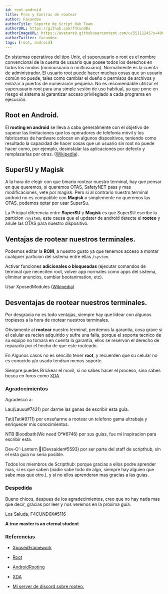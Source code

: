 ```yaml
---
id: root-android
title: Pros y Contras de rootear
author: Facundox
authorTitle: Soporte de Script Hub Team
authorURL: https://github.com/f4cund0x
authorImageURL: https://avatars0.githubusercontent.com/u/55111245?s=400&v=4https://avatars1.githubusercontent.com/u/2055384?v=4
authorTwitter: facundox
tags: [root, android]
---
```


En sistemas operativos del tipo Unix, el superusuario o root es el nombre convencional de la cuenta de usuario que posee todos los derechos en todos los modos (monousuario o multiusuario). Normalmente es la cuenta de administrador. El usuario root puede hacer muchas cosas que un usuario común no puede, tales como cambiar el dueño o permisos de archivos y enlazar a puertos de numeración pequeña. No es recomendable utilizar el superusuario root para una simple sesión de uso habitual, ya que pone en riesgo el sistema al garantizar acceso privilegiado a cada programa en ejecución.

<!--truncate-->

## Root en Android.

El **rooting en android** se lleva a cabo generalmente con el objetivo de superar las limitaciones que los operadores de telefonía móvil y los fabricantes de hardware colocan en algunos dispositivos, teniendo como resultado la capacidad de hacer cosas que un usuario sin root no puede hacer como, por ejemplo, desinstalar las aplicaciones por defecto y remplazarlas por otras. ([Wikipedia](https://es.wikipedia.org/wiki/Android_rooting)).


## SuperSU y Magisk
A la hora de elegir con que binario rootear nuestro terminal, hay que pensar en que queremos, si queremos OTAS, SafetyNET pass y mas modificaciones, vete por magisk. Pero si al contrario nuestro terminal android no es compatible con **Magisk** o simplemente no queremos las OTAS, podemos optar por usar SuperSu.

La Pricipal diferencia entre **SuperSU** y **Magisk** es que SuperSU escribe la particion `/system`, este causa que el updater de android detecte el **rooteo** y anule las OTAS para nuestro dispositivo.




## Ventajas de rootear nuestros terminales.

Podemos editar la **ROM**, a nuestro gusto ya que tenemos acceso a montar cualquier particion del sistema entre ellas `/system`.

Activar funciones **adicionales o bloqueadas** (ejecutar comandos de terminal que nececiten root, volver app normales como apps del sistema, eliminar anuncios, cambiar bootanimation, etc).

Usar XposedModules ([Wikipedia](https://es.wikipedia.org/wiki/Xposed_Framework))

## Desventajas de rootear nuestros terminales.

Por desgracia no es todo ventajas, siempre hay que lidear con algunos tropiesos a la hora de rootear nuestros terminales.

Obviamente al **rootear** nuestro terminal, perdemos la garantia, cosa grave si el celular es recien adquirido y sufre una falla, porque el soporte tecnico de su equipo no tomara en cuenta la garantia, ellos se reservan el derecho de repararlo por el hecho de que este rooteado.

En Algunos casos no es sencillo tener **root**, y recuerden que su celular no es conocido y/o usado tendran menos soporte.

Siempre puedes Brickear el movil, si no sabes hacer el proceso, sino sabes busca en foros como [XDA](https://forum.xda-developers.com).

### Agradecimientos

Agradesco a:

Lau(Lauuu#7421) por darme las ganas de escribir esta guia.

Tati(Tati#9711) por enseñarme a rootear un telefono gama ultrabaja y enriquecer mis conocimientos.

NTB Bloodbath(We need O²#6746) por sus guias, fue mi inspiracion para escribir esta.

Dev-O'-Lantern 🎃(Devsaider#5593) por ser parte del staff de scripthub, sin el esta guia no seria posible.

Todos los miembros de Scripthub: porque gracias a ellos podre aprender mas, si es que saben (nadie sabe todo de algo, siempre hay alguien que sabe mas que otro.), y si no ellos aprenderan mas gracias a las guias.


### Despedida

Bueno chicos, despues de los agradecimientos, creo que no hay nada mas que decir, gracias por leer y nos veremos en la proxima guia.

Los Saluda, 
F4CUND0X#5116

**A true master is an eternal student**
### Referencias

* [XposedFramework](https://es.wikipedia.org/wiki/Xposed_Framework)

* [Root](https://es.wikipedia.org/wiki/Root)

* [AndroidRooting](https://es.wikipedia.org/wiki/Android_rooting)

* [XDA](https://forum.xda-developers.com)

* [Mi server de discord sobre rooteo.](https://discord.gg/NkdnNju)
